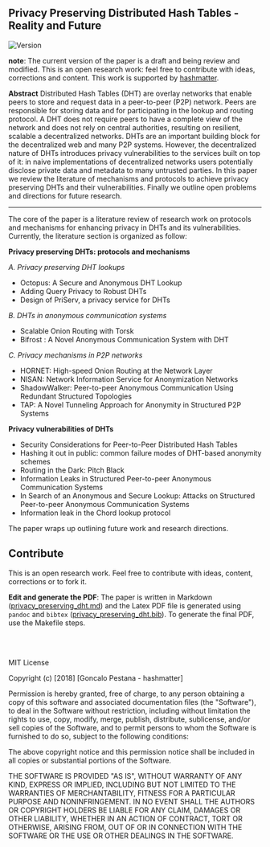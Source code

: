 ## Privacy Preserving Distributed Hash Tables - Reality and Future 

![Version](https://img.shields.io/badge/version-draft%20in%20progress%20%200.1-blue.svg?style=for-the-badge)

**note**: The current version of the paper is a draft and being review and
modified. This is an open research work: feel free to contribute with ideas,
corrections and content. This work is supported by [hashmatter](https://hashmatter.com).

**Abstract** Distributed Hash Tables (DHT) are overlay networks that enable peers to store
and request data in a peer-to-peer (P2P) network. Peers are responsible for
storing data and for participating in the lookup and routing protocol. A DHT
does not require peers to have a complete view of the network and does not rely
on central authorities, resulting on resilient, scalable a decentralized
networks. DHTs are an important building block for the decentralized web and
many P2P systems. However, the decentralized nature of DHTs introduces privacy
vulnerabilities to the services built on top of it: in naive implementations of
decentralized networks users potentially disclose private data and metadata to
many untrusted parties. In this paper we review the literature of mechanisms and
protocols to achieve privacy preserving DHTs and their vulnerabilities. Finally
we outline open problems and directions for future research.

---

The core of the paper is a literature review of research work on protocols and
mechanisms for enhancing privacy in DHTs and its vulnerabilities. Currently, the 
literature section is organized as follow: 

**Privacy preserving DHTs: protocols and mechanisms**

*A. Privacy preserving DHT lookups*
- Octopus: A Secure and Anonymous DHT Lookup
- Adding Query Privacy to Robust DHTs 
- Design of PriServ, a privacy service for DHTs

*B. DHTs in anonymous communication systems*
- Scalable Onion Routing with Torsk
- Bifrost : A Novel Anonymous Communication System with DHT

*C. Privacy mechanisms in P2P networks*
- HORNET: High-speed Onion Routing at the Network Layer
- NISAN: Network Information Service for Anonymization Networks
- ShadowWalker: Peer-to-peer Anonymous Communication Using Redundant Structured Topologies
- TAP: A Novel Tunneling Approach for Anonymity in Structured P2P Systems

**Privacy vulnerabilities of DHTs**

- Security Considerations for Peer-to-Peer Distributed Hash Tables
- Hashing it out in public: common failure modes of DHT-based anonymity schemes
- Routing in the Dark: Pitch Black
- Information Leaks in Structured Peer-to-peer Anonymous Communication Systems
- In Search of an Anonymous and Secure Lookup: Attacks on Structured Peer-to-peer Anonymous Communication Systems
- Information leak in the Chord lookup protocol

The paper wraps up outlining future work and research directions.

## Contribute

This is an open research work. Feel free to contribute with ideas, content,
corrections or to fork it.

**Edit and generate the PDF**: The paper is written in Markdown ([privacy_preserving_dht.md](./privacy_preserving_dht.md)) and the Latex PDF file is generated using `pandoc` and `bibtex` ([privacy_preserving_dht.bib](./privacy_preserving_dht.bib)). To generate the final PDF, use the Makefile steps.

<br><br>

MIT License

Copyright (c) [2018] [Goncalo Pestana - hashmatter]

Permission is hereby granted, free of charge, to any person obtaining a copy
of this software and associated documentation files (the "Software"), to deal
in the Software without restriction, including without limitation the rights
to use, copy, modify, merge, publish, distribute, sublicense, and/or sell
copies of the Software, and to permit persons to whom the Software is
furnished to do so, subject to the following conditions:

The above copyright notice and this permission notice shall be included in all
copies or substantial portions of the Software.

THE SOFTWARE IS PROVIDED "AS IS", WITHOUT WARRANTY OF ANY KIND, EXPRESS OR
IMPLIED, INCLUDING BUT NOT LIMITED TO THE WARRANTIES OF MERCHANTABILITY,
FITNESS FOR A PARTICULAR PURPOSE AND NONINFRINGEMENT. IN NO EVENT SHALL THE
AUTHORS OR COPYRIGHT HOLDERS BE LIABLE FOR ANY CLAIM, DAMAGES OR OTHER
LIABILITY, WHETHER IN AN ACTION OF CONTRACT, TORT OR OTHERWISE, ARISING FROM,
OUT OF OR IN CONNECTION WITH THE SOFTWARE OR THE USE OR OTHER DEALINGS IN THE
SOFTWARE.
